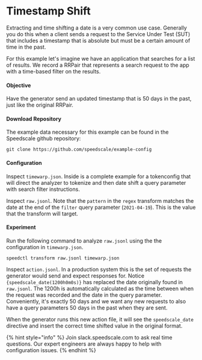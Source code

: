 # Timestamp Shift

Extracting and time shifting a date is a very common use case. Generally you do this when a client sends a request to the Service Under Test (SUT) that includes a timestamp that is absolute but must be a certain amount of time in the past.

For this example let's imagine we have an application that searches for a list of results. We record a RRPair that represents a search request to the app with a time-based filter on the results.

#### Objective

Have the generator send an updated timestamp that is 50 days in the past, just like the original RRPair.

#### Download Repository

The example data necessary for this example can be found in the Speedscale github repository:

```
git clone https://github.com/speedscale/example-config
```

#### Configuration

Inspect `timewarp.json`. Inside is a complete example for a tokenconfig that will direct the analyzer to tokenize and then date shift a query parameter with search filter instructions.

Inspect `raw.jsonl`. Note that the `pattern` in the `regex` transform matches the date at the end of the `filter` query parameter (`2021-04-19`). This is the value that the transform will target.

#### Experiment

Run the following command to analyze `raw.jsonl` using the the configuration in `timewarp.json`.

```
speedctl transform raw.jsonl timewarp.json
```

Inspect `action.jsonl`. In a production system this is the set of requests the generator would send and expect responses for. Notice `{speedscale_date(1200h0m0s)}` has replaced the date originally found in `raw.jsonl`. The 1200h is automatically calculated as the time between when the request was recorded and the date in the query parameter. Conveniently, it's exactly 50 days and we want any new requests to also have a query parameters 50 days in the past when they are sent.

When the generator runs this new action file, it will see the `speedscale_date` directive and insert the correct time shifted value in the original format.



{% hint style="info" %}
Join slack.speedscale.com to ask real time questions. Our expert engineers are always happy to help with configuration issues.
{% endhint %}
